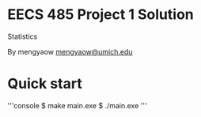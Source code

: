 EECS 485 Project 1 Solution
===========================
Statistics

By mengyaow <mengyaow@umich.edu>

# Quick start
'''console
$ make main.exe
$ ./main.exe
'''
